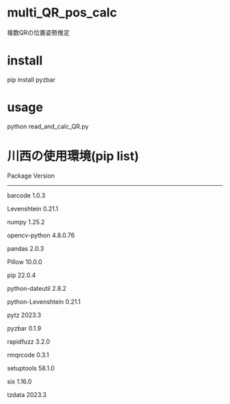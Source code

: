 # multi_QR_pos_calc
複数QRの位置姿勢推定

# install
pip install pyzbar

# usage 
python read_and_calc_QR.py

# 川西の使用環境(pip list)
Package            Version

------------------ --------

barcode            1.0.3

Levenshtein        0.21.1

numpy              1.25.2

opencv-python      4.8.0.76

pandas             2.0.3

Pillow             10.0.0

pip                22.0.4

python-dateutil    2.8.2

python-Levenshtein 0.21.1

pytz               2023.3

pyzbar             0.1.9

rapidfuzz          3.2.0

rmqrcode           0.3.1

setuptools         58.1.0

six                1.16.0

tzdata             2023.3
